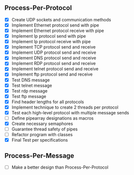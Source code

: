 Process-Per-Protocol
-----------------------
- [x] Create UDP sockets and communication methods
- [x] Implement Ethernet protocol send with pipe
- [x] Implement Ethernet protocol receive with pipe
- [x] Implement Ip protocol send with pipe
- [x] Implement Ip protocol receive with pipe
- [x] Implement TCP protocol send and receive
- [x] Implement UDP protocol send and receive
- [x] Implement DNS protocol send and receive
- [x] Implement RDP protocol send and receive
- [x] Implement telnet protocol send and receive
- [x] Implement ftp protocol send and receive
- [x] Test DNS message
- [x] Test telnet message
- [x] Test rdp message
- [x] Test ftp message
- [x] Find header lengths for all protocols
- [x] Implement technique to create 2 threads per protocol
- [x] Test each high-level protocol with multiple message sends
- [ ] Define pipearray designations as macros
- [x] Create necessary semaphores
- [ ] Guarantee thread safety of pipes
- [ ] Refactor program with classes
- [x] Final Test per specifications

Process-Per-Message
--------------------------
- [ ] Make a better design than Process-Per-Protocol
